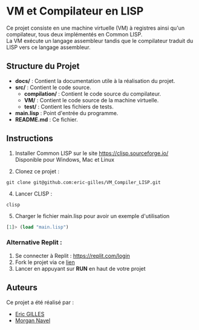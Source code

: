 # VM et Compilateur en LISP

Ce projet consiste en une machine virtuelle (VM) à registres ainsi qu'un compilateur, tous deux implémentés en Common LISP.  
La VM exécute un langage assembleur tandis que le compilateur traduit du LISP vers ce langage assembleur.

## Structure du Projet

- **docs/** : Contient la documentation utile à la réalisation du projet.
- **src/** : Contient le code source.
    - **compilation/** : Contient le code source du compilateur.
    - **VM/** : Contient le code source de la machine virtuelle.
    - **test/** : Contient les fichiers de tests.
- **main.lisp** : Point d'entrée du programme.
- **README.md** : Ce fichier.


## Instructions
1. Installer Common LISP sur le site https://clisp.sourceforge.io/  
    Disponible pour Windows, Mac et Linux
   
3. Clonez ce projet :  
```shell
git clone git@github.com:eric-gilles/VM_Compiler_LISP.git
```
4. Lancer CLISP :
```shell
clisp
```
5. Charger le fichier main.lisp pour avoir un exemple d'utilisation
```lisp
[1]> (load "main.lisp")
```
### Alternative Replit :
1. Se connecter à Replit : https://replit.com/login
2. Fork le projet via ce <a href=https://replit.com/@eric-gilles/ProjetCompil#README.md>lien</a>
3. Lancer en appuyant sur **RUN** en haut de votre projet


## Auteurs

Ce projet a été réalisé par :
- [Eric GILLES](https://github.com/eric-gilles)
- [Morgan Navel](https://github.com/MorganNavel)
